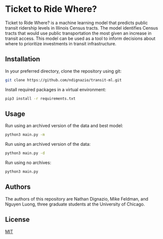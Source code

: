# Ticket to Ride Where?

Ticket to Ride Where? is a machine learning model that predicts public transit ridership levels in Illinois Census tracts. The model identifies Census tracts that would use public transportation the most given an increase in transit access. This model can be used as a tool to inform decisions about where to prioritize investments in transit infrastructure.

## Installation

In your preferred directory, clone the repository using git:

```bash
git clone https://github.com/ndignazio/transit-ml.git
```
Install required packages in a virtual environment:

```bash
pip3 install -r requirements.txt
```
## Usage
Run using an archived version of the data and best model:
```bash
python3 main.py -m
```
Run using an archived version of the data:
```bash
python3 main.py -d
```
Run using no archives:
```bash
python3 main.py
```


## Authors
The authors of this repository are Nathan Dignazio, Mike Feldman, and Nguyen Luong, three graduate students at the University of Chicago.

## License
[MIT](https://choosealicense.com/licenses/mit/)

